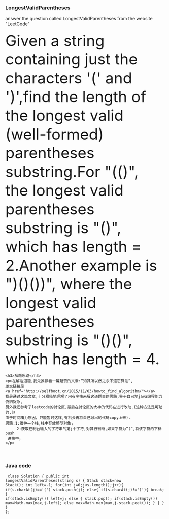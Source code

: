 ### LongestValidParentheses
answer the question called LongestValidParentheses from the website "LeetCode"

   <p><font size="7">Given a string containing just the characters '(' and ')',find the length of 
    the longest valid (well-formed) parentheses substring.For "(()", the longest 
    valid parentheses substring is "()", which has length = 2.Another example is 
    ")()())", where the longest valid parentheses substring is "()()", which has 
    length = 4.</font></p>
 
   <a href="https://leetcode.com/problems/longest-valid-parentheses/"></a>
    
    <h3>解题思路</h3>
    <p>在解这道题,我先推荐看一篇超赞的文章:“知其所以然之永不遗忘算法”,
    原文链接是
    <a href="http://selfboot.cn/2015/11/03/howto_find_algorithm/"></a>
    我是通过这篇文章,十分粗糙地理解了用有序栈来解这道题目的思路,鉴于自己地java编程能力仍旧捉急,
    另外我还参考了leetcode的讨论区,最后在讨论区的大神的代码在进行改动.(这种方法是可耻的,但
    由于时间精力原因，只能暂时这样,有机会再将自己敲出的代码copy上来).
    思路:1:维护一个栈,栈中存放整型对象;
         2:获取控制台输入的字符串的第j个字符,对其行判断,如果字符为“(”,将该字符的下标push
	 进栈中; 
	</p>
   
    <h3>Java code</h3>
    <code>
    class Solution {
          public int longestValidParentheses(string s) {
                Stack<Integer> stack=new Stack<Integer>();
		int left=-1;
		for(int j=0;j<s.length();j++){
			if(s.charAt(j)=='(')
				stack.push(j);
			else{
				if(s.charAt(j)!=')'){
					break;
				}
				if(stack.isEmpty())
					left=j;
				else {
					stack.pop();
					if(stack.isEmpty())
						max=Math.max(max,j-left);
					else
						max=Math.max(max,j-stack.peek());
				}
			}
		}
    }
};
    </code>
    <p>
